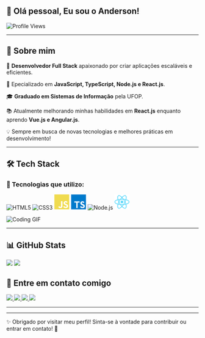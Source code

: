 ## 👋 Olá pessoal, Eu sou o Anderson!  

![Profile Views](https://komarev.com/ghpvc/?username=andersondev96&color=blue&style=for-the-badge)

---

## 👤 Sobre mim

🎯 **Desenvolvedor Full Stack** apaixonado por criar aplicações escaláveis e eficientes.

🚀 Epecializado em **JavaScript, TypeScript, Node.js e React.js**.

🎓 **Graduado em Sistemas de Informação** pela UFOP.  

📚 Atualmente melhorando minhas habilidades em **React.js** enquanto aprendo **Vue.js e Angular.js**.  

💡 Sempre em busca de novas tecnologias e melhores práticas em desenvolvimento!

---

## 🛠 Tech Stack  

### 🚀 Tecnologias que utilizo:  

<p>
  <img alt="HTML5" height="40" width="40" src="https://cdn.jsdelivr.net/gh/devicons/devicon@latest/icons/html5/html5-original.svg" />
  <img alt="CSS3" height="40" width="40" src="https://cdn.jsdelivr.net/gh/devicons/devicon@latest/icons/css3/css3-original.svg" />
  <img alt="JavaScript" height="40" width="40" src="https://raw.githubusercontent.com/devicons/devicon/master/icons/javascript/javascript-plain.svg">
  <img alt="TypeScript" height="40" width="40" src="https://raw.githubusercontent.com/devicons/devicon/master/icons/typescript/typescript-plain.svg">
  <img alt="Node.js" height="40" width="40" src="https://cdn.jsdelivr.net/gh/devicons/devicon/icons/nodejs/nodejs-original.svg" />
  <img alt="React" height="40" width="40" src="https://raw.githubusercontent.com/devicons/devicon/master/icons/react/react-original.svg">
</p>


![Coding GIF](https://media.giphy.com/media/qgQUggAC3Pfv687qPC/giphy.gif)

---

## 📊 GitHub Stats 

<div>
  <img height="180em" src="https://github-readme-stats.vercel.app/api?username=andersondev96&show_icons=true&theme=tokyonight&include_all_commits=true&count_private=true"/>
  <img height="180em" src="https://github-readme-stats.vercel.app/api/top-langs/?username=andersondev96&layout=compact&langs_count=7&theme=tokyonight"/>
</div>

## 📱 Entre em contato comigo

<p>
  <a href="https://instagram.com/anderson_ff13">
    <img src="https://img.shields.io/badge/-Instagram-%23E4405F?style=for-the-badge&logo=instagram&logoColor=white">
  </a>
  <a href="mailto:andersonfferreira96@gmail.com.br">
    <img src="https://img.shields.io/badge/-Gmail-%23333?style=for-the-badge&logo=gmail&logoColor=white">
  </a>
  <a href="https://x.com/anderson_4nd">
    <img src="https://img.shields.io/badge/-X-%231DA1F2?style=for-the-badge&logo=x&logoColor=white">
  </a>
  <a href="https://www.linkedin.com/in/anderson-fernandes96/">
    <img src="https://img.shields.io/badge/-LinkedIn-%230077B5?style=for-the-badge&logo=linkedin&logoColor=white">
  </a>
</p>

---

<!-- ## 🤝 Minhas contribuições -->


<!-- ![Snake animation](https://github.com/andersondev96/andersondev96/blob/output/github-contribution-grid-snake-dark.svg) -->

---

✨ Obrigado por visitar meu perfil! Sinta-se à vontade para contribuir ou entrar em contato! 🚀
